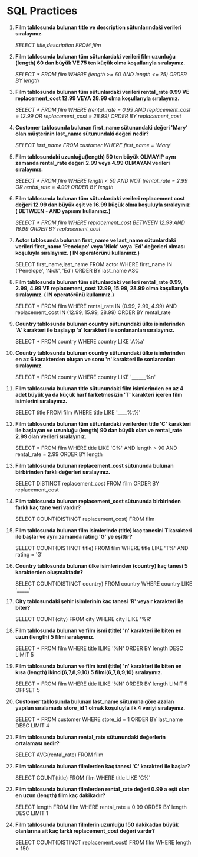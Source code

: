 # SQL Practices

 1. **Film tablosunda bulunan title ve description sütunlarındaki verileri
    sıralayınız.**

	*SELECT title,description FROM film*
	
 2. **Film tablosunda bulunan tüm sütunlardaki verileri film uzunluğu (length) 60 dan büyük VE 75 ten küçük olma koşullarıyla sıralayınız.**

	*SELECT * FROM film WHERE (length >= 60 
    AND length <= 75) 
    ORDER BY length*
	
 3. **Film tablosunda bulunan tüm sütunlardaki verileri rental_rate 0.99 VE replacement_cost 12.99 VEYA 28.99 olma koşullarıyla sıralayınız.**

	*SELECT * FROM film WHERE (rental_rate = 0.99 
    AND replacement_cost = 12.99 
    OR replacement_cost = 28.99) 
	ORDER BY replacement_cost*
	 
 4. **Customer tablosunda bulunan first_name sütunundaki değeri 'Mary' olan müşterinin last_name sütunundaki değeri nedir?**

	*SELECT last_name FROM customer WHERE first_name = 'Mary'*
	 
 5. **Film tablosundaki uzunluğu(length) 50 ten büyük OLMAYIP aynı zamanda rental_rate değeri 2.99 veya 4.99 OLMAYAN verileri sıralayınız.**

	*SELECT * FROM film WHERE length < 50 
    AND NOT (rental_rate = 2.99 
    OR rental_rate = 4.99) 
    ORDER BY length*
    
 6. **Film tablosunda bulunan tüm sütunlardaki verileri replacement cost değeri 12.99 dan büyük eşit ve 16.99 küçük olma koşuluyla sıralayınız ( BETWEEN - AND yapısını kullanınız.)**
    
    *SELECT * FROM film WHERE replacement_cost 
    BETWEEN 12.99 
    AND 16.99
    ORDER BY replacement_cost*

7. **Actor tablosunda bulunan first_name ve last_name sütunlardaki verileri first_name 'Penelope' veya 'Nick' veya 'Ed' değerleri olması koşuluyla sıralayınız. ( IN operatörünü kullanınız.)**

    SELECT first_name,last_name FROM actor WHERE first_name 
    IN ('Penelope', 'Nick', 'Ed')
    ORDER BY last_name ASC

8. **Film tablosunda bulunan tüm sütunlardaki verileri rental_rate 0.99, 2.99, 4.99 VE replacement_cost 12.99, 15.99, 28.99 olma koşullarıyla sıralayınız. ( IN operatörünü kullanınız.)**

    SELECT * FROM film WHERE rental_rate 
    IN (0.99, 2.99, 4.99) 
    AND replacement_cost 
    IN (12.99, 15.99, 28.99)
    ORDER BY rental_rate

9. **Country tablosunda bulunan country sütunundaki ülke isimlerinden 'A' karakteri ile başlayıp 'a' karakteri ile sonlananları sıralayınız.**

    SELECT * FROM country WHERE country 
    LIKE 'A%a'

10. **Country tablosunda bulunan country sütunundaki ülke isimlerinden en az 6 karakterden oluşan ve sonu 'n' karakteri ile sonlananları sıralayınız.**

    SELECT * FROM country WHERE country 
    LIKE '______%n'

11. **Film tablosunda bulunan title sütunundaki film isimlerinden en az 4 adet büyük ya da küçük harf farketmesizin 'T' karakteri içeren film isimlerini sıralayınız.**

    SELECT title FROM film WHERE title 
    LIKE '____%t%'

12. **Film tablosunda bulunan tüm sütunlardaki verilerden title 'C' karakteri ile başlayan ve uzunluğu (length) 90 dan büyük olan ve rental_rate 2.99 olan verileri sıralayınız.**

    SELECT * FROM film WHERE title 
    LIKE 'C%' 
    AND length > 90 
    AND rental_rate = 2.99 
    ORDER BY length

13. **Film tablosunda bulunan replacement_cost sütununda bulunan birbirinden farklı değerleri sıralayınız.**

    SELECT DISTINCT replacement_cost FROM film 
    ORDER BY replacement_cost

14. **Film tablosunda bulunan replacement_cost sütununda birbirinden farklı kaç tane veri vardır?**

    SELECT COUNT(DISTINCT replacement_cost) FROM film

15. **Film tablosunda bulunan film isimlerinde (title) kaç tanesini T karakteri ile başlar ve aynı zamanda rating 'G' ye eşittir?**

    SELECT COUNT(DISTINCT title) FROM film WHERE title LIKE 'T%' AND rating = 'G'

16. **Country tablosunda bulunan ülke isimlerinden (country) kaç tanesi 5 karakterden oluşmaktadır?**

    SELECT COUNT(DISTINCT country) FROM country WHERE country LIKE '_____'

17. **City tablosundaki şehir isimlerinin kaç tanesi 'R' veya r karakteri ile biter?**

    SELECT COUNT(city) FROM city WHERE city ILIKE '%R'

18. **Film tablosunda bulunan ve film ismi (title) 'n' karakteri ile biten en uzun (length) 5 filmi sıralayınız.**

    SELECT * FROM film WHERE title ILIKE '%N' ORDER BY length DESC LIMIT 5

19. **Film tablosunda bulunan ve film ismi (title) 'n' karakteri ile biten en kısa (length) ikinci(6,7,8,9,10) 5 filmi(6,7,8,9,10) sıralayınız.**

    SELECT * FROM film WHERE title ILIKE '%N' ORDER BY length LIMIT 5 OFFSET 5

20. **Customer tablosunda bulunan last_name sütununa göre azalan yapılan sıralamada store_id 1 olmak koşuluyla ilk 4 veriyi sıralayınız.**

    SELECT * FROM customer WHERE store_id = 1 ORDER BY last_name DESC LIMIT 4

21. **Film tablosunda bulunan rental_rate sütunundaki değerlerin ortalaması nedir?**

    SELECT AVG(rental_rate) FROM film

22. **Film tablosunda bulunan filmlerden kaç tanesi 'C' karakteri ile başlar?**

    SELECT COUNT(title) FROM film WHERE title LIKE 'C%'

23. **Film tablosunda bulunan filmlerden rental_rate değeri 0.99 a eşit olan en uzun (length) film kaç dakikadır?**

    SELECT length FROM film WHERE rental_rate = 0.99 ORDER BY length DESC LIMIT 1

24. **Film tablosunda bulunan filmlerin uzunluğu 150 dakikadan büyük olanlarına ait kaç farklı replacement_cost değeri vardır?**

    SELECT COUNT(DISTINCT replacement_cost) FROM film WHERE length > 150